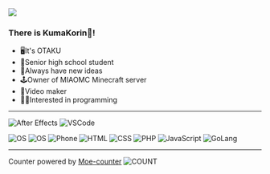 <img src="https://count.getloli.com/get/@github-profile-kumakorin" />


### There is KumaKorin👋!

- 🖥It's OTAKU
- 🏫Senior high school student
- 🌟Always have new ideas
- 🕹Owner of MIAOMC Minecraft server
- 🎥Video maker
- 👩‍💻Interested in programming

---

![After Effects](https://img.shields.io/badge/-After%20Effects-9796f2?style=flat-square&logo=adobe%20after%20effects&logoColor=white) ![VSCode](https://img.shields.io/badge/-Visual%20Studio%20Code-3383b8?style=flat-square&logo=Visual%20Studio%20Code&logoColor=white) 

![OS](https://img.shields.io/badge/OS-Windows-33aadd?style=flat-square&logo=windows&logoColor=ffffff) ![OS](https://img.shields.io/badge/OS-CentOS-8b1875?style=flat-square&logo=centos&logoColor=ffffff) ![Phone](https://img.shields.io/badge/XiaoMi-Mi%2012%20SPro-e96518?style=flat-square&logo=xiaomi&logoColor=ffffff)
![HTML](https://img.shields.io/badge/-HTML5-E34F26?style=flat-square&logo=html5&logoColor=white) ![CSS](https://img.shields.io/badge/-CSS3-149cd5?style=flat-square&logo=css3&logoColor=white) ![PHP](https://img.shields.io/badge/-PHP-687cb0?style=flat-square&logo=PHP&logoColor=white) ![JavaScript](https://img.shields.io/badge/-JavaScript-0e84ce?style=flat-square&logo=javascript&logoColor=white) ![GoLang](https://img.shields.io/badge/-Golang-05a6dc?style=flat-square&logo=GO&logoColor=white)

---

Counter powered by [Moe-counter](https://github.com/journey-ad/Moe-counter)
![COUNT](https://api.miaomc.cn/count/count_core?aid=korin_no_github)

